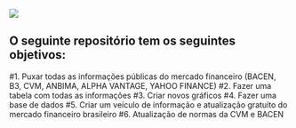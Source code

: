 ![](/img/img)

## O seguinte repositório tem os seguintes objetivos:

#1. Puxar todas as informações públicas do mercado financeiro (BACEN, B3, CVM, ANBIMA, ALPHA VANTAGE, YAHOO FINANCE)
#2. Fazer uma tabela com todas as informações
#3. Criar novos gráficos
#4. Fazer uma base de dados
#5. Criar um veículo de informação e atualização gratuíto do mercado financeiro brasileiro
#6. Atualização de normas da CVM e BACEN
